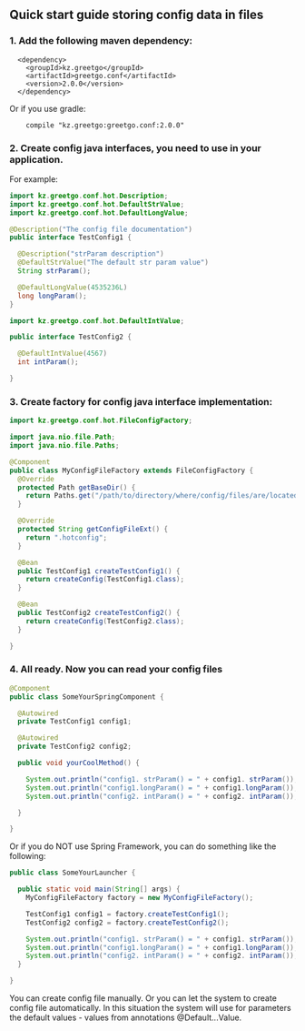 ## Quick start guide storing config data in files

### 1. Add the following maven dependency:

```
  <dependency>
    <groupId>kz.greetgo</groupId>
    <artifactId>greetgo.conf</artifactId>
    <version>2.0.0</version>
  </dependency>
```
Or if you use gradle:
```
    compile "kz.greetgo:greetgo.conf:2.0.0"
```
### 2. Create config java interfaces, you need to use in your application.

For example:

```java
import kz.greetgo.conf.hot.Description;
import kz.greetgo.conf.hot.DefaultStrValue;
import kz.greetgo.conf.hot.DefaultLongValue;

@Description("The config file documentation")
public interface TestConfig1 {

  @Description("strParam description")
  @DefaultStrValue("The default str param value")
  String strParam();

  @DefaultLongValue(4535236L)
  long longParam();
}
```

```java
import kz.greetgo.conf.hot.DefaultIntValue;

public interface TestConfig2 {

  @DefaultIntValue(4567)
  int intParam();

}
```

### 3. Create factory for config java interface implementation:

```java
import kz.greetgo.conf.hot.FileConfigFactory;

import java.nio.file.Path;
import java.nio.file.Paths;

@Component
public class MyConfigFileFactory extends FileConfigFactory {
  @Override
  protected Path getBaseDir() {
    return Paths.get("/path/to/directory/where/config/files/are/located");
  }

  @Override
  protected String getConfigFileExt() {
    return ".hotconfig";
  }

  @Bean
  public TestConfig1 createTestConfig1() {
    return createConfig(TestConfig1.class);
  }

  @Bean
  public TestConfig2 createTestConfig2() {
    return createConfig(TestConfig2.class);
  }

}
```

### 4. All ready. Now you can read your config files

```java
@Component
public class SomeYourSpringComponent {

  @Autowired
  private TestConfig1 config1;

  @Autowired
  private TestConfig2 config2;

  public void yourCoolMethod() {

    System.out.println("config1. strParam() = " + config1. strParam());
    System.out.println("config1.longParam() = " + config1.longParam());
    System.out.println("config2. intParam() = " + config2. intParam());

  }

}
```

Or if you do NOT use Spring Framework, you can do something like the following:

```java
public class SomeYourLauncher {

  public static void main(String[] args) {
    MyConfigFileFactory factory = new MyConfigFileFactory();

    TestConfig1 config1 = factory.createTestConfig1();
    TestConfig2 config2 = factory.createTestConfig2();

    System.out.println("config1. strParam() = " + config1. strParam());
    System.out.println("config1.longParam() = " + config1.longParam());
    System.out.println("config2. intParam() = " + config2. intParam());
  }

}
```

You can create config file manually. Or you can let the system to create config file automatically.
In this situation the system will use for parameters the default values - values from annotations @Default...Value.
